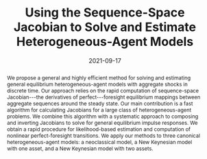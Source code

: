 ---
title: "Using the Sequence-Space Jacobian to Solve and Estimate Heterogeneous-Agent Models"

date: 2021-09-17

publishDate: 2021-09-20T14:37:16.459582Z

authors: ["Adrien Auclert", "Bence Bardóczy", "Matthew Rognlie", "Ludwig Straub"]

publication_types: ["2"]

summary: "We propose a general and highly efficient method for solving and estimating general equilibrium heterogeneous-agent models with aggregate shocks in discrete time."

abstract: "We propose a general and highly efficient method for solving and estimating general equilibrium heterogeneous-agent models with aggregate shocks in discrete time. Our approach relies on the rapid computation of sequence-space Jacobian---the derivatives of perfect---foresight equilibrium mappings between aggregate sequences around the steady state. Our main contribution is a fast algorithm for calculating Jacobians for a large class of heterogeneous-agent problems. We combine this algorithm with a systematic approach to composing and inverting Jacobians to solve for general equilibrium impulse responses. We obtain a rapid procedure for likelihood-based estimation and computation of nonlinear perfect-foresight transitions. We apply our methods to three canonical heterogeneous-agent models: a neoclassical model, a New Keynesian model with one asset, and a New Keynesian model with two assets."

featured: false

publication: "Econometrica 89(5), pp. 2375--2408"

url_code: https://github.com/shade-econ/sequence-jacobian

slides: ""
image:
   caption: 'Two-Asset HANK Model as a Directed Acyclic Graph'
   preview_only: false
---